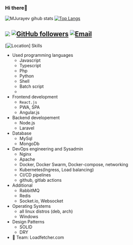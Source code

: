 ### Hi there👋

![MJurayev gihub stats](https://github-readme-stats.vercel.app/api?username=MJurayev&show_icons=true&theme=algolia) [![Top Langs](https://github-readme-stats.vercel.app/api/top-langs/?username=MJurayev&theme=algolia)](https://github.com/MJurayev)


![](https://visitor-badge.laobi.icu/badge?page_id=MJurayev.Mjurayev&style=for-the-badge) [![GitHub followers](https://img.shields.io/github/followers/MJurayev?color=%234518f5&logo=github&logoColor=%23403d3d&style=for-the-badge)](https://github.com/users/follow?target=MJurayev)
[![Email](https://img.shields.io/badge/Email-jurayevmansurbek667%40gmail.com-234518f?color=%234518f5&logo=gmail&logoColor=%23403d3d&style=for-the-badge)](mailto:jurayevmansurbek667@gmail.com)
---
[![Location](https://www.google.com/maps/place/%D0%A2%D0%BE%D1%88%D0%BA%D0%B5%D0%BD%D1%82,+O%60zbekiston/@41.2825125,69.1392799,11z/data=!3m1!4b1!4m5!3m4!1s0x38ae8b0cc379e9c3:0xa5a9323b4aa5cb98!8m2!3d41.2994958!4d69.2400734)]
Skills
  - Used programming languages
    - Javascript
    - Typescript
    - Php
    - Python
    - Shell
    - Batch script
    - 
  - Frontend development
    - <code>React.js</code>
    - PWA, SPA
    - Angular.js
  - Backend developement
    - Node.js
    - Laravel
  - Database
    - MySql
    - MongoDb
  - DevOps engineering and Sysadmin
    - Nginx
    - Apache
    - Docker, Docker Swarm, Docker-compose, networking
    - Kubernetes(Ingress, Load balancing)
    - CI/CD pipelines
    - github, gitlab actions
  - Additional 
    - RabbitMQ
    - Redis
    - Socket.io, Websocket
  - Operating Systems
    - all linux distros (deb, arch)
    - Windows
  - Design Patterns
    - SOLID
    - DRY
  - 🐼 Team: Loadfetcher.com 


